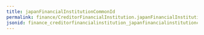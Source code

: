 ```yaml
---
title: japanFinancialInstitutionCommonId
permalink: finance/CreditorFinancialInstitution.japanFinancialInstitutionCommonId.html
jsonid: finance_creditorfinancialinstitution_japanfinancialinstitutioncommonid
---
```

